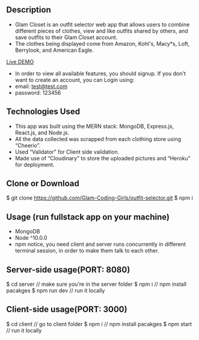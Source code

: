 ## Description
- Glam Closet is an outfit selector web app that allows users to combine different pieces of clothes, view and like outfits shared by others, and save outfits to their Glam Closet account.
- The clothes being displayed come from Amazon, Kohl's, Macy*s, Loft, Berrylook, and American Eagle. 

[Live DEMO](https://glamcloset.herokuapp.com/#/)

- In order to view all available features, you should signup. 
If you don't want to create an account, you can Login using:
- email: test@test.com
- password: 123456
 
## Technologies Used
- This app was built using the MERN stack: MongoDB, Express.js, React.js, and Node.js.
- All the data collected was scrapped from each clothing store using “Cheerio”.
- Used “Validator” for Client side validation.
- Made use of “Cloudinary” to store the uploaded pictures and “Heroku” for deployment.

## Clone or Download
$ git clone https://github.com/Glam-Coding-Girls/outfit-selector.git
$ npm i

## Usage (run fullstack app on your machine)
- MongoDB
- Node ^10.0.0
- npm
notice, you need client and server runs concurrently in different terminal session, in order to make them talk to each other.

## Server-side usage(PORT: 8080)
$ cd server   // make sure you're in the server folder
$ npm i       // npm install pacakges
$ npm run dev // run it locally

## Client-side usage(PORT: 3000)
$ cd client   // go to client folder
$ npm i       // npm install pacakges
$ npm start // run it locally





